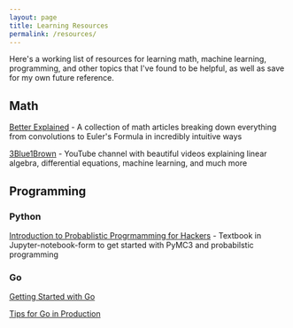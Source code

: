 ```yaml
---
layout: page
title: Learning Resources
permalink: /resources/
---
```


Here's a working list of resources for learning math, machine learning, programming, and other topics that I've found to be helpful, as well as save for my own future reference.

## Math
[Better Explained](https://betterexplained.com/) - A collection of math articles breaking down everything from convolutions to Euler's Formula in incredibly intuitive ways

[3Blue1Brown](https://www.3blue1brown.com) - YouTube channel with beautiful videos explaining linear algebra, differential equations, machine learning, and much more

## Programming
### Python
[Introduction to Probablistic Progrmamming for Hackers](https://github.com/CamDavidsonPilon/Probabilistic-Programming-and-Bayesian-Methods-for-Hackers) - Textbook in Jupyter-notebook-form to get started with PyMC3 and probabilstic programming
### Go
[Getting Started with Go](https://play-with-go.dev/guides.html)

[Tips for Go in Production](https://tdom.dev/go-in-production)
